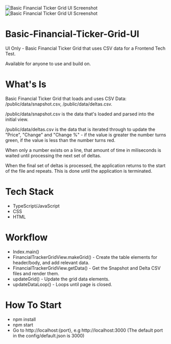 ![Basic Financial Ticker Grid UI Screenshot](https://github.com/LukeASB/Basic-Financial-Ticker-Grid-UI/blob/main/BasicFinanicalTickerGridUI_Screenshot.png])
![Basic Financial Ticker Grid UI Screenshot](https://ibb.co/j6MvmvB])


# Basic-Financial-Ticker-Grid-UI
UI Only - Basic Financial Ticker Grid that uses CSV data for a Frontend Tech Test.

Available for anyone to use and build on.

# What's Is
Basic Financial Ticker Grid that loads and uses CSV Data: /public/data/snapshot.csv, /public/data/deltas.csv.

/public/data/snapshot.csv is the data that's loaded and parsed into the initial view.

/public/data/deltas.csv is the data that is iterated through to update the "Price", "Change" and "Change %" - if the value is greater the number turns green, if the value is less than the number turns red. 

When only a number exists on a line, that amount of time in miliseconds is waited until processing the next set of deltas.

When the final set of deltas is processed, the application returns to the start of the file and repeats. This is done until the application is terminated.

# Tech Stack
- TypeScript/JavaScript
- CSS
- HTML 

# Workflow
- Index.main()
- FinancialTrackerGridView.makeGrid() - Create the table elements for header/body, and add relevant data.
- FinancialTrackerGridView.getData() - Get the Snapshot and Delta CSV files and render them.
- updateGrid() - Update the grid data elements.
- updateDataLoop() - Loops until page is closed.

# How To Start
- npm install
- npm start
- Go to http://localhost:{port}, e.g http://localhost:3000 (The default port in the config/default.json is 3000)
